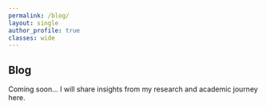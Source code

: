 ```yaml
---
permalink: /blog/
layout: single
author_profile: true
classes: wide
---
```


## Blog

Coming soon... I will share insights from my research and academic journey here.


